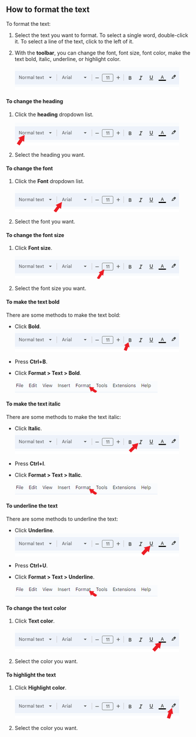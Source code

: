 ## How to format the text    

To format the text:    

1. Select the text you want to format. To select a single word, double-click it. To select a line of the text, click to the left of it.    

2. With the **toolbar**, you can change the font, font size, font color, make the text bold, italic, underline, or highlight color.    
  
    ![](Images/tool.PNG)    

#### To change the heading
 
 1. Click the **heading** dropdown list.    

    ![](Images/heading.png)

2. Select the heading you want.   

#### To change the font    

1. Click the **Font** dropdown list.    

    ![](Images/font.png)    

2. Select the font you want.    

#### To change the font size

1. Click **Font size**.    

    ![](Images/fontsize.png)    

2. Select the font size you want.    

#### To make the text bold    

There are some methods to make the text bold:    

* Click **Bold**.    
    ![](Images/bold.png)         
* Press **Ctrl+B**.    

* Click **Format > Text > Bold**.    

    ![](Images/format.PNG)     

#### To make the text italic

There are some methods to make the text italic:    

* Click **Italic**.    
    ![](Images/italic.png)     
    
* Press **Ctrl+I**.    

* Click **Format > Text > Italic**.    
    
    ![](Images/format.PNG)     
    

#### To underline the text

There are some methods to underline the text:    

* Click **Underline**.    
    ![](Images/under.png)     
     
* Press **Ctrl+U**. 

* Click **Format > Text > Underline**.    

    ![](Images/format.PNG)     


#### To change the text color    

1. Click **Text color**.    

    ![](Images/textcolor.png)     

2. Select the color you want.    

#### To highlight the text    

1. Click **Highlight color**.   

    ![](Images/highlight.png)     

2. Select the color you want.








